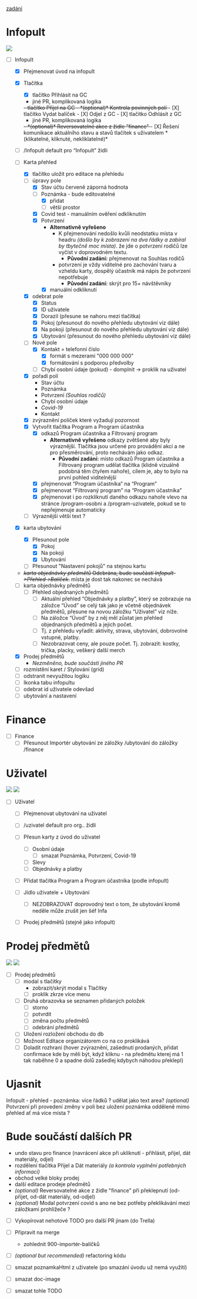 
[zadání](https://docs.google.com/document/d/1be-iH5z5Xb_a5mG69Yv_1AzJe82kuwXym_iCpz838jQ)

# Infopult

![](./doc-image/Infopult-stranka.png)

- [ ] Infopult
  - [X] Přejmenovat úvod na infopult
  - [X] Tlačítka
    - [X] tlačítko Přihlásit na GC
    - jiné PR, komplikovaná logika
    <s>
      - tlačítko Přijel na GC
        - *(optional)* Kontrola povinných polí
    </s>
    - [X] tlačítko Vydat balíček
    - [X] Odjel z GC
    - [X] tlačítko Odhlásit z GC


    - jiné PR, komplikovaná logika
    <s>
      - *(optional)* Reversovatelné akce z židle "finance"
    </s>
    - [X] Řešení komunikace aktuálního stavu a stavů tlačítek s uživatelem *(klikatelné, kliknuté, nekliklatelné)*
  - [ ] /Infopult default pro “Infopult” židli
  - [ ] Karta přehled
    - [X] tlačítko uložit pro editace na přehledu
    - [ ] úpravy pole
      - [X] Stav účtu červeně záporná hodnota
      - [ ] Poznámka - bude editovatelné
        - [X] přidat
        - [ ] větší prostor
      - [X] Covid test - manuálním ověření odkliknutím
      - [X] Potvrzení
        - **Alternativně vyřešeno**
          - K přejmenování nedošlo kvůli neodstatku místa v headru *(došlo by k zobrazení na dva řádky a zabíral by tbytečně moc místa)*. že jde o potvrzení rodičů lze vyčíst v doprovodném textu.
            - **Původní zadání:** přejmenovat na Souhlas rodičů
          - potvrzení je vždy viditelné pro zachování tvaru a vzheldu karty, dospělý účastník má nápis že potvrzení nepotřebuje
            - **Původní zadání:** skrýt pro 15+ návštěvníky
        - [X] manuální odkliknutí
    - [X] odebrat pole
      - [X] Status
      - [X] ID uživatele
      - [X] Dorazil (přesune se nahoru mezi tlačítka)
      - [X] Pokoj (přesunout do nového přehledu ubytování viz dále)
      - [X] Na pokoji (přesunout do nového přehledu ubytování viz dále)
      - [X] Ubytování (přesunout do nového přehledu ubytování viz dále)
    - [ ] Nové pole
      - [X] Kontakt = telefonní číslo
        - [X] formát s mezerami "000 000 000"
        - [X] formátování s podporou předvolby
      - [ ] Chybí osobní údaje (pokud) - domplnit -> proklik na uživatel
    - [X] pořadí polí 
      - Stav účtu
      - Poznámka
      - Potvrzení *(Souhlas rodičů)*
      - Chybí osobní údaje
      - *Covid-19*
      - Kontakt
    - [X] zvýraznění políček které vyžadují pozornost
    - [X] Vytvořit tlačítka Program a Program účastníka
      - [X] odkazů Program účastníka a Filtrovaný program
        - **Alternativně vyřešeno** odkazy zvětšené aby byly výraznější. Tlačítka jsou určené pro provádění akcí a ne pro přesměrování, proto nechávám jako odkaz.
          - **Původní zadání:** místo odkazů Program účastníka a Filtrovaný program udělat tlačítka (klidně vizuálně podobná těm čtyřem nahoře), cílem je, aby to bylo na první pohled viditelnější
      - [X] přejmenovat “Program účastníka” na “Program”
      - [X] přejmenovat “Filtrovaný program” na “Program účastníka”
      - [X] přejmenovat i po rozkliknutí daného odkazu nahoře vlevo na stránce /program-osobni a /program-uzivatele, pokud se to nepřejmenuje automaticky
    - [ ] Výraznější větší text ?
  - [X] karta ubytování
    - [X] Přesunout pole
      - [X] Pokoj
      - [X] Na pokoji
      - [X] Ubytování
    - [ ] Přesunout "Nastavení pokojů" na stejnou kartu
  - ~~*karta objednávky předmětů* Odebrána, bude součástí *Infopult->Přehled->Balíček*.~~ místa je dost tak nakonec se nechává
  - [ ] karta objednávky předmětů
    - [ ] Přehled objednaných předmětů
        - [ ] Aktuální přehled “Objednávky a platby”, který se zobrazuje na záložce “Úvod” se celý tak jako je včetně objednávek předmětů, přesune na novou záložku “Uživatel” viz níže.
        - [ ] Na záložce “Úvod” by z něj měl zůstat jen přehled objednaných předmětů a jejich počet. 
        - [ ] Tj. z přehledu vyřadit: aktivity, strava, ubytování, dobrovolné vstupné, platby.
        - [ ] Nezobrazovat ceny, ale pouze počet. Tj. zobrazit: kostky, trička, placky, veškerý další merch
  - [X] Prodej předmětů
    - *Nezměněno, bude součástí jiného PR*
  - [ ] rozmístění karet / Stylování (grid)
  - [ ] odstranit nevyužitou logiku
  - [ ] Ikonka tabu infopultu
  - [ ] odebrat id uživatele odevšad
  - [ ] ubytování a nastavení 

# Finance

- [ ] Finance
  - [ ] Přesunout Importér ubytování ze záložky /ubytování do záložky /finance

# Uživatel



![](./doc-image/uzivatel-stranka-1.png)
![](./doc-image/uzivatel-stranka-2.png)



- [ ] Uživatel
  - [ ] Přejmenovat ubytování na uživatel
  - [ ] /uzivatel default pro org.. židli
  - [ ] Přesun karty z úvod do uživatel
    - [ ] Osobní údaje
      - [ ] smazat Poznámka, Potvrzení, Covid-19
    - [ ] Slevy
    - [ ] Objednávky a platby
  - [ ] Přidat tlačítka Program a Program účastníka (podle infopult)
  - [ ] Jídlo uživatele + Ubytování
    - [ ] NEZOBRAZOVAT doprovodný text o tom, že ubytování kromě neděle může zrušit jen šéf Infa
  - [ ] Prodej předmětů (stejně jako infopult)





# Prodej předmětů



![](./doc-image/prodej-modal-1.png)
![](./doc-image/prodej-modal-2.png)



- [ ] Prodej předmětů
  - [ ] modal s tlačítky
    - zobrazit/skrýt modal s Tlačítky
    - [ ] proklik zkrze více menu
  - [ ] Druhá obrazovka se seznamen přidaných položek
    - [ ] storno
    - [ ] potvrdit
    - [ ] změna počtu předmětů
    - [ ] odebrání předmětů
  - [ ] Uložení rozložení obchodu do db
  - [ ] Možnost Editace organizátorem co na co proklikává
  - [ ] Doladit rozhraní (hover zvýraznění, zašednutí prodaných, přidat confirmace kde by měli být, když kliknu - na předmětu kterej má 1 tak naběhne 0 a spadne dolů zašedlej kdybych náhodou překlepl)

# Ujasnit
  Infopult - přehled - poznámka: více řádků ? udělat jako text area?
  *(optional)* Potvrzení při provedení změny v poli bez uložení
  poznámka odděleně mimo přehled ať má více místa ?

# Bude součástí dalších PR
  - undo stavu pro finance (navrácení akce při ukliknutí - přihlásit, přijel, dát materiály, odjel)
  - rozdělení tlačítka Přijel a Dát materiály *(a kontrola vyplnění potřebných informací)*
  - obchod velké bloky prodej
  - další editace prodeje předmětů
  - *(optional)* Reversovatelné akce z židle "finance" při překlepnutí (od-přijet, od-dát materiály, od-odjel)
  - *(optional)* Modal potvrzení covid s ano ne bez potřeby překlikávání mezi záložkami prohlížeče ?

- [ ] Vykopírovat nehotové TODO pro další PR jinam (do Trella)
- [ ] Připravit na merge
    - zohlednit 900-importér-balíčků

- [ ] *(optional but recommended)* refactoring kódu

- [ ] smazat poznamkaHtml z uživatele (po smazání úvodu už nemá využití)

- [ ] smazat doc-image
- [ ] smazat tohle TODO
